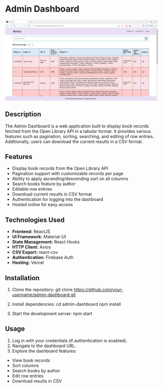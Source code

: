 # **Admin Dashboard**

![Admin Dashboard Preview](dashboard-preview.png)

## **Description**

The Admin Dashboard is a web application built to display book records fetched from the Open Library API in a tabular format. It provides various features such as pagination, sorting, searching, and editing of row entries. Additionally, users can download the current results in a CSV format.

## **Features**

- Display book records from the Open Library API
- Pagination support with customizable records per page
- Ability to apply ascending/descending sort on all columns
- Search books feature by author
- Editable row entries
- Download current results in CSV format
- Authentication for logging into the dashboard
- Hosted online for easy access

## **Technologies Used**

- **Frontend:** ReactJS
- **UI Framework:** Material-UI
- **State Management:** React Hooks
- **HTTP Client:** Axios
- **CSV Export:** react-csv
- **Authentication:** Firebase Auth
- **Hosting:** Vercel

## **Installation**

1. Clone the repository:
git clone https://github.com/your-username/admin-dashboard.git

2. Install dependencies:
cd admin-dashboard
npm install

3. Start the development server:
npm start


## **Usage**


1. Log in with your credentials (if authentication is enabled).
2. Navigate to the dashboard URL.
3. Explore the dashboard features:
- View book records
- Sort columns
- Search books by author
- Edit row entries
- Download results in CSV

